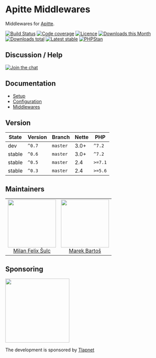 # Apitte Middlewares

Middlewares for [Apitte](https://github.com/apitte/core).

[![Build Status](https://img.shields.io/travis/apitte/middlewares.svg?style=flat-square)](https://travis-ci.org/apitte/middlewares)
[![Code coverage](https://img.shields.io/coveralls/apitte/middlewares.svg?style=flat-square)](https://coveralls.io/r/apitte/middlewares)
[![Licence](https://img.shields.io/packagist/l/apitte/middlewares.svg?style=flat-square)](https://packagist.org/packages/apitte/middlewares)
[![Downloads this Month](https://img.shields.io/packagist/dm/apitte/middlewares.svg?style=flat-square)](https://packagist.org/packages/apitte/middlewares)
[![Downloads total](https://img.shields.io/packagist/dt/apitte/middlewares.svg?style=flat-square)](https://packagist.org/packages/apitte/middlewares)
[![Latest stable](https://img.shields.io/packagist/v/apitte/middlewares.svg?style=flat-square)](https://packagist.org/packages/apitte/middlewares)
[![PHPStan](https://img.shields.io/badge/PHPStan-enabled-brightgreen.svg?style=flat-square)](https://github.com/phpstan/phpstan)

## Discussion / Help

[![Join the chat](https://img.shields.io/gitter/room/apitte/apitte.svg?style=flat-square)](http://bit.ly/apittegitter)

## Documentation

- [Setup](.docs/README.md#setup)
- [Configuration](.docs/README.md#configuration)
- [Middlewares](.docs/README.md#middlewares)

## Version

| State       | Version | Branch   | Nette | PHP     |
|-------------|---------|----------|-------|---------|
| dev         | `^0.7`  | `master` | 3.0+  | `^7.2`  |
| stable      | `^0.6`  | `master` | 3.0+  | `^7.2`  |
| stable      | `^0.5`  | `master` | 2.4   | `>=7.1` |
| stable      | `^0.3`  | `master` | 2.4   | `>=5.6` |

## Maintainers

<table>
  <tbody>
    <tr>
      <td align="center">
        <a href="https://github.com/f3l1x">
            <img width="150" height="150" src="https://avatars2.githubusercontent.com/u/538058?v=3&s=150">
        </a>
        </br>
        <a href="https://github.com/f3l1x">Milan Felix Šulc</a>
      </td>
      <td align="center">
        <a href="https://github.com/mabar">
            <img width="150" height="150" src="https://avatars0.githubusercontent.com/u/20974277?s=150&v=4">
        </a>
        </br>
        <a href="https://github.com/mabar">Marek Bartoš</a>
      </td>
    </tr>
  </tbody>
</table>

## Sponsoring

<a href="https://github.com/tlapnet"><img  width="200" src="https://cdn.rawgit.com/f3l1x/xsource/2463efb7/assets/tlapdev.png"></a>

The development is sponsored by [Tlapnet](https://www.tlapnet.cz)
